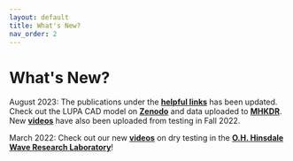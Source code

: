 ```yaml
---
layout: default
title: What's New?
nav_order: 2
---
```

# What's New?

August 2023: The publications under the **[helpful links](https://pmec-osu.github.io/LUPA/helpful_links/)** has been updated. Check out the LUPA CAD model on **[Zenodo](https://doi.org/10.5281/zenodo.8156350)** and data uploaded to **[MHKDR](https://dx.doi.org/10.15473/1989940)**. New **[videos](https://vimeo.com/user164791676)** have also been uploaded from testing in Fall 2022.

March 2022: Check out our new **[videos](https://vimeo.com/user164791676)** on dry testing in the **[O.H. Hinsdale Wave Research Laboratory](https://engineering.oregonstate.edu/facilities/wave-lab)**!
